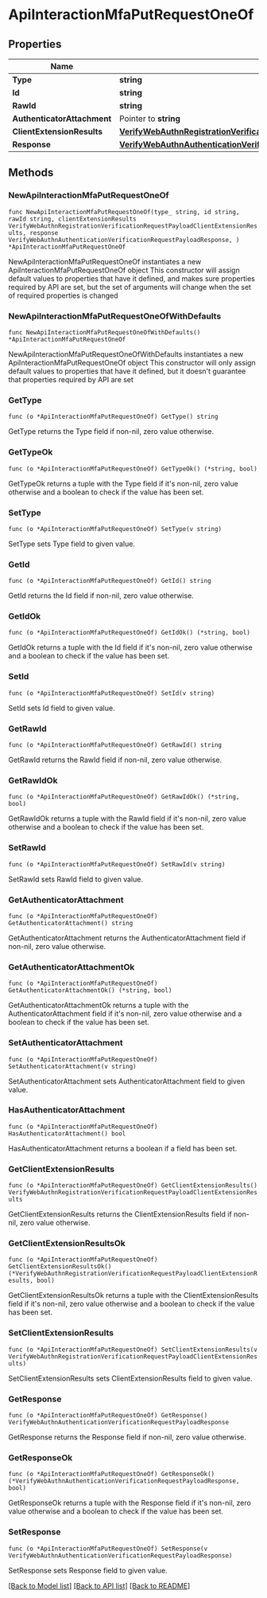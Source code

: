 # ApiInteractionMfaPutRequestOneOf

## Properties

Name | Type | Description | Notes
------------ | ------------- | ------------- | -------------
**Type** | **string** |  | 
**Id** | **string** |  | 
**RawId** | **string** |  | 
**AuthenticatorAttachment** | Pointer to **string** |  | [optional] 
**ClientExtensionResults** | [**VerifyWebAuthnRegistrationVerificationRequestPayloadClientExtensionResults**](VerifyWebAuthnRegistrationVerificationRequestPayloadClientExtensionResults.md) |  | 
**Response** | [**VerifyWebAuthnAuthenticationVerificationRequestPayloadResponse**](VerifyWebAuthnAuthenticationVerificationRequestPayloadResponse.md) |  | 

## Methods

### NewApiInteractionMfaPutRequestOneOf

`func NewApiInteractionMfaPutRequestOneOf(type_ string, id string, rawId string, clientExtensionResults VerifyWebAuthnRegistrationVerificationRequestPayloadClientExtensionResults, response VerifyWebAuthnAuthenticationVerificationRequestPayloadResponse, ) *ApiInteractionMfaPutRequestOneOf`

NewApiInteractionMfaPutRequestOneOf instantiates a new ApiInteractionMfaPutRequestOneOf object
This constructor will assign default values to properties that have it defined,
and makes sure properties required by API are set, but the set of arguments
will change when the set of required properties is changed

### NewApiInteractionMfaPutRequestOneOfWithDefaults

`func NewApiInteractionMfaPutRequestOneOfWithDefaults() *ApiInteractionMfaPutRequestOneOf`

NewApiInteractionMfaPutRequestOneOfWithDefaults instantiates a new ApiInteractionMfaPutRequestOneOf object
This constructor will only assign default values to properties that have it defined,
but it doesn't guarantee that properties required by API are set

### GetType

`func (o *ApiInteractionMfaPutRequestOneOf) GetType() string`

GetType returns the Type field if non-nil, zero value otherwise.

### GetTypeOk

`func (o *ApiInteractionMfaPutRequestOneOf) GetTypeOk() (*string, bool)`

GetTypeOk returns a tuple with the Type field if it's non-nil, zero value otherwise
and a boolean to check if the value has been set.

### SetType

`func (o *ApiInteractionMfaPutRequestOneOf) SetType(v string)`

SetType sets Type field to given value.


### GetId

`func (o *ApiInteractionMfaPutRequestOneOf) GetId() string`

GetId returns the Id field if non-nil, zero value otherwise.

### GetIdOk

`func (o *ApiInteractionMfaPutRequestOneOf) GetIdOk() (*string, bool)`

GetIdOk returns a tuple with the Id field if it's non-nil, zero value otherwise
and a boolean to check if the value has been set.

### SetId

`func (o *ApiInteractionMfaPutRequestOneOf) SetId(v string)`

SetId sets Id field to given value.


### GetRawId

`func (o *ApiInteractionMfaPutRequestOneOf) GetRawId() string`

GetRawId returns the RawId field if non-nil, zero value otherwise.

### GetRawIdOk

`func (o *ApiInteractionMfaPutRequestOneOf) GetRawIdOk() (*string, bool)`

GetRawIdOk returns a tuple with the RawId field if it's non-nil, zero value otherwise
and a boolean to check if the value has been set.

### SetRawId

`func (o *ApiInteractionMfaPutRequestOneOf) SetRawId(v string)`

SetRawId sets RawId field to given value.


### GetAuthenticatorAttachment

`func (o *ApiInteractionMfaPutRequestOneOf) GetAuthenticatorAttachment() string`

GetAuthenticatorAttachment returns the AuthenticatorAttachment field if non-nil, zero value otherwise.

### GetAuthenticatorAttachmentOk

`func (o *ApiInteractionMfaPutRequestOneOf) GetAuthenticatorAttachmentOk() (*string, bool)`

GetAuthenticatorAttachmentOk returns a tuple with the AuthenticatorAttachment field if it's non-nil, zero value otherwise
and a boolean to check if the value has been set.

### SetAuthenticatorAttachment

`func (o *ApiInteractionMfaPutRequestOneOf) SetAuthenticatorAttachment(v string)`

SetAuthenticatorAttachment sets AuthenticatorAttachment field to given value.

### HasAuthenticatorAttachment

`func (o *ApiInteractionMfaPutRequestOneOf) HasAuthenticatorAttachment() bool`

HasAuthenticatorAttachment returns a boolean if a field has been set.

### GetClientExtensionResults

`func (o *ApiInteractionMfaPutRequestOneOf) GetClientExtensionResults() VerifyWebAuthnRegistrationVerificationRequestPayloadClientExtensionResults`

GetClientExtensionResults returns the ClientExtensionResults field if non-nil, zero value otherwise.

### GetClientExtensionResultsOk

`func (o *ApiInteractionMfaPutRequestOneOf) GetClientExtensionResultsOk() (*VerifyWebAuthnRegistrationVerificationRequestPayloadClientExtensionResults, bool)`

GetClientExtensionResultsOk returns a tuple with the ClientExtensionResults field if it's non-nil, zero value otherwise
and a boolean to check if the value has been set.

### SetClientExtensionResults

`func (o *ApiInteractionMfaPutRequestOneOf) SetClientExtensionResults(v VerifyWebAuthnRegistrationVerificationRequestPayloadClientExtensionResults)`

SetClientExtensionResults sets ClientExtensionResults field to given value.


### GetResponse

`func (o *ApiInteractionMfaPutRequestOneOf) GetResponse() VerifyWebAuthnAuthenticationVerificationRequestPayloadResponse`

GetResponse returns the Response field if non-nil, zero value otherwise.

### GetResponseOk

`func (o *ApiInteractionMfaPutRequestOneOf) GetResponseOk() (*VerifyWebAuthnAuthenticationVerificationRequestPayloadResponse, bool)`

GetResponseOk returns a tuple with the Response field if it's non-nil, zero value otherwise
and a boolean to check if the value has been set.

### SetResponse

`func (o *ApiInteractionMfaPutRequestOneOf) SetResponse(v VerifyWebAuthnAuthenticationVerificationRequestPayloadResponse)`

SetResponse sets Response field to given value.



[[Back to Model list]](../README.md#documentation-for-models) [[Back to API list]](../README.md#documentation-for-api-endpoints) [[Back to README]](../README.md)


